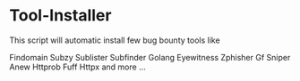 # Tool-Installer
This script will automatic install few bug bounty tools like

Findomain
Subzy
Sublister
Subfinder
Golang
Eyewitness 
Zphisher
Gf
Sniper
Anew
Httprob
Fuff 
Httpx and more ...
